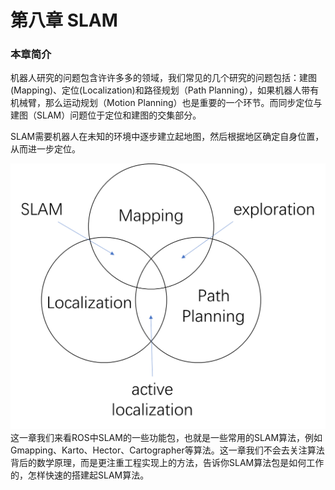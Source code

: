 # 第八章 SLAM
### 本章简介

机器人研究的问题包含许许多多的领域，我们常见的几个研究的问题包括：建图(Mapping)、定位(Localization)和路径规划（Path Planning），如果机器人带有机械臂，那么运动规划（Motion Planning）也是重要的一个环节。而同步定位与建图（SLAM）问题位于定位和建图的交集部分。

SLAM需要机器人在未知的环境中逐步建立起地图，然后根据地区确定自身位置，从而进一步定位。

![](/pics/slam.png)
这一章我们来看ROS中SLAM的一些功能包，也就是一些常用的SLAM算法，例如Gmapping、Karto、Hector、Cartographer等算法。这一章我们不会去关注算法背后的数学原理，而是更注重工程实现上的方法，告诉你SLAM算法包是如何工作的，怎样快速的搭建起SLAM算法。